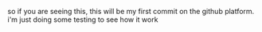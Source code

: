 so if you are seeing this, this will be my first commit on the github platform. i'm just doing some testing to see how it work
